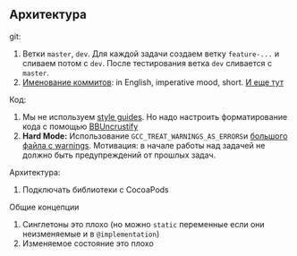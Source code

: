 Архитектура 
-----

git:

1. Ветки `master`, `dev`. Для каждой задачи создаем ветку `feature-...` и сливаем потом с `dev`. После тестирования ветка `dev` сливается с `master`.
1. [Именование коммитов](http://chris.beams.io/posts/git-commit/#seven-rules): in English, imperative mood, short. [И еще тут](http://faq.sealedabstract.com/commit%20messages/)

Код:

1. Мы не используем [style guides](http://faq.sealedabstract.com/styleguides/). Но надо настроить форматирование кода с помощью [BBUncrustify](https://github.com/benoitsan/BBUncrustifyPlugin-Xcode)
1. **Hard Mode:** Использование `GCC_TREAT_WARNINGS_AS_ERRORS`и [большого файла с warnings](Warnings.xcconfig).
Мотивация: в начале работы над задачей не должно быть предупреждений от прошлых задач.

Архитектура:

1. Подключать библиотеки с CocoaPods

Общие концепции 

1. Синглетоны это плохо (но можно `static` переменные если они неизменяемые и в `@implementation`)
2. Изменяемое состояние это плохо
